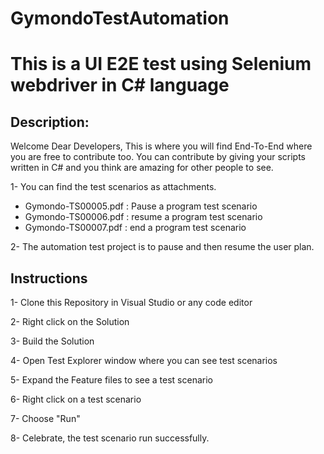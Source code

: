 # GymondoTestAutomation
# This is a UI E2E test using Selenium webdriver in C# language

## Description:
Welcome Dear Developers, This is where you will find End-To-End where you are free to contribute too. 
You can contribute by giving your scripts written in C# and you think are amazing for other people to see.

1- You can find the test scenarios as attachments.
   
  - Gymondo-TS00005.pdf : Pause a program test scenario 
  - Gymondo-TS00006.pdf : resume a program test scenario 
  - Gymondo-TS00007.pdf : end a program test scenario 

2- The automation test project is to pause and then resume the user plan.

## Instructions
1- Clone this Repository in Visual Studio or any code editor

2- Right click on the Solution

3- Build the Solution

4- Open Test Explorer window where you can see test scenarios

5- Expand the Feature files to see a test scenario

6- Right click on a test scenario

7- Choose "Run"

8- Celebrate, the test scenario run successfully.
